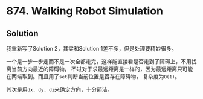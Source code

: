 # 874. Walking Robot Simulation

## Solution

我重新写了Solution 2，其实和Solution 1差不多，但是处理要精妙很多。

一个是一步一步走而不是一次全都走完，这样能直接看是否走到了障碍上，不用找离当前方向最近的障碍物，
不过对于求最远距离是一样的，因为最远距离只可能在两端取到。而且用了`set`判断当前位置是否存在障碍物，
复杂度为`O(1)`。

其次是用`dx, dy, di`来确定方向，十分简洁。